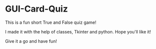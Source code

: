 # GUI-Card-Quiz
This is a fun short True and False quiz game!

I made it with the help of classes, Tkinter and python.
Hope you'll like it! 

Give it a go and have fun!

